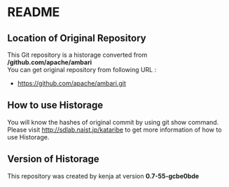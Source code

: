 # README
## Location of Original Repository
This Git repository is a historage converted from **/github.com/apache/ambari**  
You can get original repository from following URL :

- https://github.com/apache/ambari.git

## How to use Historage
You will know the hashes of original commit by using git show command.  
Please visit <http://sdlab.naist.jp/kataribe> to get more information of how to use Historage.

## Version of Historage
This repository was created by kenja at version **0.7-55-gcbe0bde**

